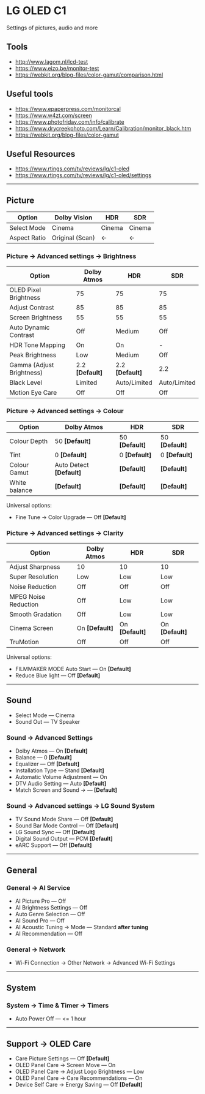 # LG OLED C1

Settings of pictures, audio and more

## Tools

- <http://www.lagom.nl/lcd-test>
- <https://www.eizo.be/monitor-test>
- <https://webkit.org/blog-files/color-gamut/comparison.html>

## Useful tools

- <https://www.epaperpress.com/monitorcal>
- <https://www.w4zt.com/screen>
- <https://www.photofriday.com/info/calibrate>
- <https://www.drycreekphoto.com/Learn/Calibration/monitor_black.htm>
- <https://webkit.org/blog-files/color-gamut>

## Useful Resources

- <https://www.rtings.com/tv/reviews/lg/c1-oled>
- <https://www.rtings.com/tv/reviews/lg/c1-oled/settings>

---

## Picture

| Option       | Dolby Vision    | HDR    | SDR    |
| ------------ | --------------- | ------ | ------ |
| Select Mode  | Cinema          | Cinema | Cinema |
| Aspect Ratio | Original (Scan) | ←      | ←      |

### Picture → Advanced settings → Brightness

| Option                    | Dolby Atmos         | HDR                 | SDR          |
| ------------------------- | ------------------- | ------------------- | ------------ |
| OLED Pixel Brightness     | 75                  | 75                  | 75           |
| Adjust Contrast           | 85                  | 85                  | 85           |
| Screen Brightness         | 55                  | 55                  | 55           |
| Auto Dynamic Contrast     | Off                 | Medium              | Off          |
| HDR Tone Mapping          | On                  | On                  | -            |
| Peak Brightness           | Low                 | Medium              | Off          |
| Gamma (Adjust Brightness) | 2.2 **\[Default\]** | 2.2 **\[Default\]** | 2.2          |
| Black Level               | Limited             | Auto/Limited        | Auto/Limited |
| Motion Eye Care           | Off                 | Off                 | Off          |

### Picture → Advanced settings → Colour

| Option        | Dolby Atmos                 | HDR                | SDR                |
| ------------- | --------------------------- | ------------------ | ------------------ |
| Colour Depth  | 50 **\[Default\]**          | 50 **\[Default\]** | 50 **\[Default\]** |
| Tint          | 0 **\[Default\]**           | 0 **\[Default\]**  | 0 **\[Default\]**  |
| Colour Gamut  | Auto Detect **\[Default\]** | **\[Default\]**    | **\[Default\]**    |
| White balance | **\[Default\]**             | **\[Default\]**    | **\[Default\]**    |

Universal options:

- Fine Tune → Color Upgrade — Off **\[Default\]**

### Picture → Advanced settings → Clarity

| Option               | Dolby Atmos        | HDR                | SDR                |
| -------------------- | ------------------ | ------------------ | ------------------ |
| Adjust Sharpness     | 10                 | 10                 | 10                 |
| Super Resolution     | Low                | Low                | Low                |
| Noise Reduction      | Off                | Off                | Off                |
| MPEG Noise Reduction | Off                | Low                | Low                |
| Smooth Gradation     | Off                | Low                | Low                |
| Cinema Screen        | On **\[Default\]** | On **\[Default\]** | On **\[Default\]** |
| TruMotion            | Off                | Off                | Off                |

Universal options:

- FILMMAKER MODE Auto Start — On **\[Default\]**
- Reduce Blue light — Off **\[Default\]**

---

## Sound

- Select Mode — Cinema
- Sound Out — TV Speaker

### Sound → Advanced Settings

- Dolby Atmos — On **\[Default\]**
- Balance — 0 **\[Default\]**
- Equalizer — Off **\[Default\]**
- Installation Type — Stand **\[Default\]**
- Automatic Volume Adjustment — On
- DTV Audio Setting — Auto **\[Default\]**
- Match Screen and Sound → — **\[Default\]**

### Sound → Advanced settings → LG Sound System

- TV Sound Mode Share — Off **\[Default\]**
- Sound Bar Mode Control — Off **\[Default\]**
- LG Sound Sync — Off **\[Default\]**
- Digital Sound Output — PCM **\[Default\]**
- eARC Support — Off **\[Default\]**

---

## General

### General → AI Service

- AI Picture Pro — Off
- AI Brightness Settings — Off
- Auto Genre Selection — Off
- AI Sound Pro — Off
- AI Acoustic Tuning → Mode — Standard **after tuning**
- AI Recommendation — Off

### General → Network

- Wi-Fi Connection → Other Network → Advanced Wi-Fi Settings

---

## System

### System → Time & Timer → Timers

- Auto Power Off — <= 1 hour

---

## Support → OLED Care

- Care Picture Settings — Off **\[Default\]**
- OLED Panel Care → Screen Move — On
- OLED Panel Care → Adjust Logo Brightness — Low
- OLED Panel Care → Care Recommendations — On
- Device Self Care → Energy Saving — Off **\[Default\]**
